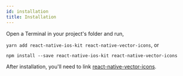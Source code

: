 ```yaml
---
id: installation
title: Installation
---
```


Open a Terminal in your project's folder and run,

`yarn add react-native-ios-kit react-native-vector-icons`, or

`npm install --save react-native-ios-kit react-native-vector-icons`


After installation, you'll need to link [react-native-vector-icons](https://github.com/oblador/react-native-vector-icons).


